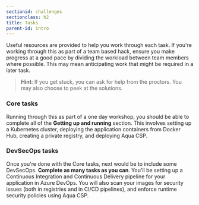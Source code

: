 ```yaml
---
sectionid: challenges
sectionclass: h2
title: Tasks
parent-id: intro
---
```


Useful resources are provided to help you work through each task. If you're working through this as part of a team based hack, ensure you make progress at a good pace by dividing the workload between team members where possible. This may mean anticipating work that might be required in a later task.

> **Hint**: If you get stuck, you can ask for help from the proctors. You may also choose to peek at the solutions.

### Core tasks

Running through this as part of a one day workshop, you should be able to complete all of the **Getting up and running** section. This involves setting up a Kubernetes cluster, deploying the application containers from Docker Hub, creating a private registry, and deploying Aqua CSP.

### DevSecOps tasks

Once you're done with the Core tasks, next would be to include some DevSecOps. **Complete as many tasks as you can**. You'll be setting up a Continuous Integration and Continuous Delivery pipeline for your application in Azure DevOps. You will also scan your images for security issues (both in registries and in CI/CD pipelines), and enforce runtime security policies using Aqua CSP.